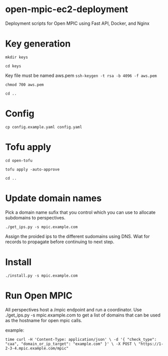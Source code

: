 # open-mpic-ec2-deployment
Deployment scripts for Open MPIC using Fast API, Docker, and Nginx

# Key generation
`mkdir keys`

`cd keys`

Key file must be named aws.pem
`ssh-keygen -t rsa -b 4096 -f aws.pem`

`chmod 700 aws.pem`

`cd ..`

# Config
`cp config.example.yaml config.yaml`

# Tofu apply
`cd open-tofu`

`tofu apply -auto-approve`

`cd ..`

# Update domain names
Pick a domain name sufix that you control which you can use to allocate subdomains to perspectives.

`./get_ips.py -s mpic.example.com`

Assign the proided ips to the different sudomains using DNS. Wiat for records to propagate before continuing to next step.


# Install

`./install.py -s mpic.example.com`

# Run Open MPIC

All perspectives host a /mpic endpoint and run a coordinator. Use ./get_ips.py -s mpic.example.com to get a list of domains that can be used as the hostname for open mpic calls.

example:

``
time curl -H 'Content-Type: application/json' \
      -d '{
  "check_type": "caa",
  "domain_or_ip_target": "example.com"
}' \
      -X POST \
      "https://1-2-3-4.mpic.example.com/mpic"
``
